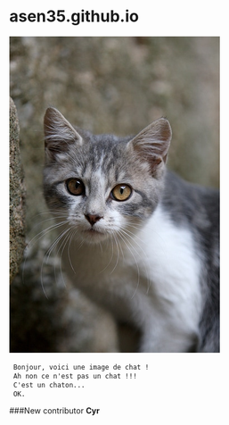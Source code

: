 # asen35.github.io

![Chat](chat.jpg "Chat")
     
     Bonjour, voici une image de chat !
     Ah non ce n'est pas un chat !!!
     C'est un chaton...
     OK.

###New contributor
__Cyr__
